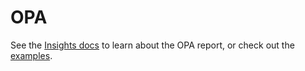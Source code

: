 # OPA

See the [Insights docs](https://insights.docs.fairwinds.com/reports/opa/) to learn about the OPA report,
or check out the [examples](examples).
